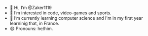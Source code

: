 - 👋 Hi, I’m @Zaker1119
- 👀 I’m interested in code, video-games and sports.
- 🌱 I’m currently learning computer science and I'm in my first year learninig that, in France.
- 😄 Pronouns: he/him.

